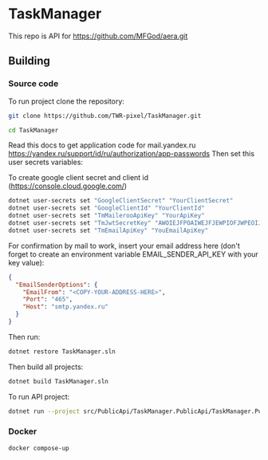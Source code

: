 # TaskManager

This repo is API for https://github.com/MFGod/aera.git

## Building

### Source code

To run project clone the repository:

```bash
git clone https://github.com/TWR-pixel/TaskManager.git

cd TaskManager
```
Read this docs to get application code for mail.yandex.ru https://yandex.ru/support/id/ru/authorization/app-passwords
Then set this user secrets variables:

To create google client secret and client id (https://console.cloud.google.com/)
```bash
dotnet user-secrets set "GoogleClientSecret" "YourClientSecret"
dotnet user-secrets set "GoogleClientId" "YourClientId"
dotnet user-secrets set "TmMailerooApiKey" "YourApiKey"
dotnet user-secrets set "TmJwtSecretKey" "AWOIEJFPOAIWEJFJEWPIOFJWPEOIJFFOIJWEPOIFJWEOPIJFIO"
dotnet user-secrets set "TmEmailApiKey" "YouEmailApiKey"

```

For confirmation by mail to work, insert your email address here (don't forget to create an environment variable EMAIL_SENDER_API_KEY with your key value):
```json
{
  "EmailSenderOptions": {
    "EmailFrom": "<COPY-YOUR-ADDRESS-HERE>",
    "Port": "465",
    "Host": "smtp.yandex.ru"
  }
}

```


Then run:

```bash
dotnet restore TaskManager.sln
```

Then build all projects:

```bash
dotnet build TaskManager.sln
```

To run API project:

```bash
dotnet run --project src/PublicApi/TaskManager.PublicApi/TaskManager.PublicApi.csproj
```

### Docker

```bash
docker compose-up
```
